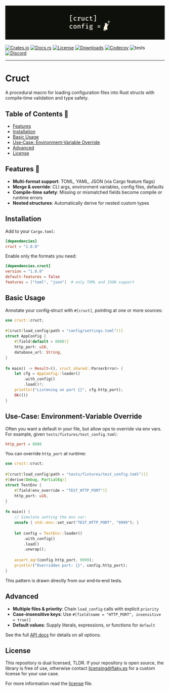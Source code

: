 ![cruct-readme](./.github/cruct_banner.png)

[![Crates.io](https://badges.ws/crates/v/cruct)](https://crates.io/crates/cruct)
[![Docs.rs](https://badges.ws/crates/docs/cruct)](https://docs.rs/cruct)
[![License](https://badges.ws/crates/l/cruct)](https://docs.rs/cruct)
[![Downloads](https://badges.ws/crates/dt/cruct)](https://crates.io/crates/cruct)
[![Codecov](https://img.shields.io/codecov/c/github/FlakySL/cruct)](https://app.codecov.io/gh/FlakySL/cruct)
![tests](https://github.com/FlakySL/cruct/actions/workflows/overall-coverage.yml/badge.svg)
[![Discord](https://badges.ws/discord/online/1344769456731197450)](https://discord.gg/AJWFyps23a)

---

# Cruct

A procedural macro for loading configuration files into Rust structs with compile‑time validation and type safety.

## Table of Contents 📖
- [Features](#features)
- [Installation](#installation)
- [Basic Usage](#basic-usage)
- [Use‑Case: Environment‑Variable Override](#usecase-environmentvariable-override)
- [Advanced](#advanced)
- [License](#license)

## Features 👀

- **Multi‑format support**: TOML, YAML, JSON (via Cargo feature flags)
- **Merge & override**: CLI args, environment variables, config files, defaults
- **Compile‑time safety**: Missing or mismatched fields become compile or runtime errors
- **Nested structures**: Automatically derive for nested custom types

## Installation

Add to your `Cargo.toml`:

```toml
[dependencies]
cruct = "1.0.0"
````

Enable only the formats you need:

```toml
[dependencies.cruct]
version = "1.0.0"
default-features = false
features = ["toml", "json"]  # only TOML and JSON support
```

## Basic Usage

Annotate your config‐struct with `#[cruct]`, pointing at one or more sources:

```rust
use cruct::cruct;

#[cruct(load_config(path = "config/settings.toml"))]
struct AppConfig {
    #[field(default = 8080)]
    http_port: u16,
    database_url: String,
}

fn main() -> Result<(), cruct_shared::ParserError> {
    let cfg = AppConfig::loader()
        .with_config()
        .load()?;
    println!("Listening on port {}", cfg.http_port);
    Ok(())
}
```

## Use‑Case: Environment‑Variable Override

Often you want a default in your file, but allow ops to override via env vars. For example, given `tests/fixtures/test_config.toml`:

```toml
http_port = 8080
```

You can override `http_port` at runtime:

```rust
use cruct::cruct;

#[cruct(load_config(path = "tests/fixtures/test_config.toml"))]
#[derive(Debug, PartialEq)]
struct TestEnv {
    #[field(env_override = "TEST_HTTP_PORT")]
    http_port: u16,
}

fn main() {
    // Simulate setting the env var:
    unsafe { std::env::set_var("TEST_HTTP_PORT", "9999"); }

    let config = TestEnv::loader()
        .with_config()
        .load()
        .unwrap();

    assert_eq!(config.http_port, 9999);
    println!("Overridden port: {}", config.http_port);
}
```

This pattern is drawn directly from our end‑to‑end tests.

## Advanced

* **Multiple files & priority**: Chain `load_config` calls with explicit `priority`
* **Case‑insensitive keys**: Use `#[field(name = "HTTP_PORT", insensitive = true)]`
* **Default values**: Supply literals, expressions, or functions for `default`

See the full [API docs](https://docs.rs/cruct) for details on all options.

## License

This repository is dual licensed, TLDR. If your repository is open source, the library
is free of use, otherwise contact [licensing@flaky.es](mailto:licensing@flaky.es) for a custom license for your
use case.

For more information read the [license](./LICENSE) file.
